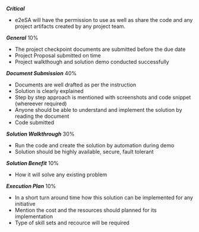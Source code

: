
***Critical***
- e2eSA will have the permission to use as well as share the code and any project artifacts created by any project team. 


***General*** 10%

- The project checkpoint documents are submitted before the due date
- Project Proposal submitted on time
- Project walkthough and solution demo conducted successfully 

***Document Submission*** 40%

- Documents are well drafted as per the instruction
- Solution is clearly explained
- Step by step approach is mentioned with screenshots and code snippet (whereever required)
- Anyone should be able to understand and implement the solution by reading the document
- Code submitted

***Solution Walkthrough*** 30%

- Run the code and create the solution by automation during demo
- Solution should be highly available, secure, fault tolerant 

***Solution Benefit*** 10%

- How it will solve any existing problem 

***Execution Plan*** 10%

- In a short turn around time how this solution can be implemented for any initiative
- Mention the cost and the resources should planned for its implementation
- Type of skill sets and recource will be required
